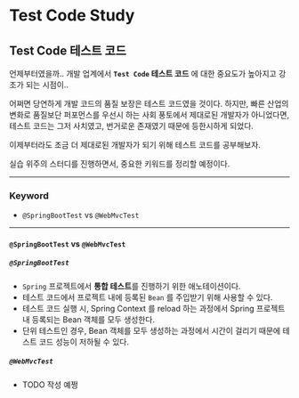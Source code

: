 # Test Code Study

## Test Code 테스트 코드

언제부터였을까.. 
개발 업계에서 **`Test Code` 테스트 코드** 에 대한 중요도가 높아지고 강조가 되는 시점이.. 

어쩌면 당연하게 개발 코드의 품질 보장은 테스트 코드였을 것이다.
하지만, 빠른 산업의 변화로 품질보단 퍼포먼스를 우선시 하는 사회 풍토에서 제대로된 개발자가 아니었다면,
테스트 코드는 그저 사치였고, 번거로운 존재였기 때문에 등한시하게 되었다.

이제부터라도 조금 더 제대로된 개발자가 되기 위해 테스트 코드를 공부해보자.

실습 위주의 스터디를 진행하면서, 중요한 키워드를 정리할 예정이다.

---

### Keyword

- `@SpringBootTest` vs `@WebMvcTest`

---

#### `@SpringBootTest` vs `@WebMvcTest`

##### `@SpringBootTest`
- `Spring` 프로젝트에서 **통합 테스트**를 진행하기 위한 애노테이션이다.
- 테스트 코드에서 프로젝트 내에 등록된 `Bean` 를 주입받기 위해 사용할 수 있다.  
- 테스트 코드 실행 시, Spring Context 를 reload 하는 과정에서 Spring 프로젝트 내 등록되는 Bean 객체를 모두 생성한다.
- 단위 테스트인 경우, Bean 객체를 모두 생성하는 과정에서 시간이 걸리기 때문에 테스트 코드 성능이 저하될 수 있다.

##### `@WebMvcTest`
- TODO 작성 예쩡